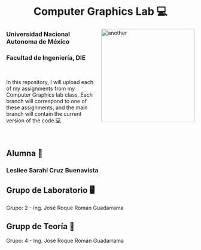 <h1 align="center">Computer Graphics Lab 💻</h1>
<img align="right" alt="another" width="250" style="margin-left: 20;" src="https://static.javatpoint.com/tutorial/computer-graphics/images/computer-graphics-tutorial.png">


### Universidad Nacional Autonoma de México
### Facultad de Ingeniería, DIE
<br>

<p style="text-align: left;">
In this repository, I will upload each of my assignments from my Computer Graphics lab class. Each branch will correspond to one of these assignments, and the main branch will contain the current version of the code.💻</p>
<br>

## Alumna 🌸
### Lesliee Sarahí Cruz Buenavista

## Grupo de Laboratorio 🖥️
Grupo: 2 - Ing. José Roque Román Guadarrama

## Grupp de Teoría 📓
Grupo: 4 - Ing. José Roque Román Guadarrama
